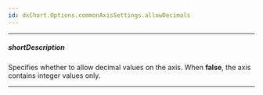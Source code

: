 ```yaml
---
id: dxChart.Options.commonAxisSettings.allowDecimals
---
```

---
##### shortDescription
Specifies whether to allow decimal values on the axis. When **false**, the axis contains integer values only.

---
